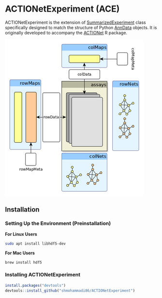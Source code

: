 # ACTIONetExperiment (ACE)
ACTIONetExperiment is the extension of [SummarizedExperiment](https://bioconductor.org/packages/release/bioc/html/SummarizedExperiment.html) class specifically designed to match the structure of Python [AnnData](https://anndata.readthedocs.io/en/latest/) objects. It is originally developed to accompany the [ACTIONet](https://github.com/shmohammadi86/ACTIONet/tree/R-release/) R package.

![Diagram](ACE_diagram.png)

## Installation
### Setting Up the Environment (Preinstallation)
**For Linux Users** 
```bash
sudo apt install libhdf5-dev
```

**For Mac Users** 

```bash
brew install hdf5
```

### Installing ACTIONetExperiment
```r
install.packages("devtools")
devtools::install_github("shmohammadi86/ACTIONetExperiment")

```
